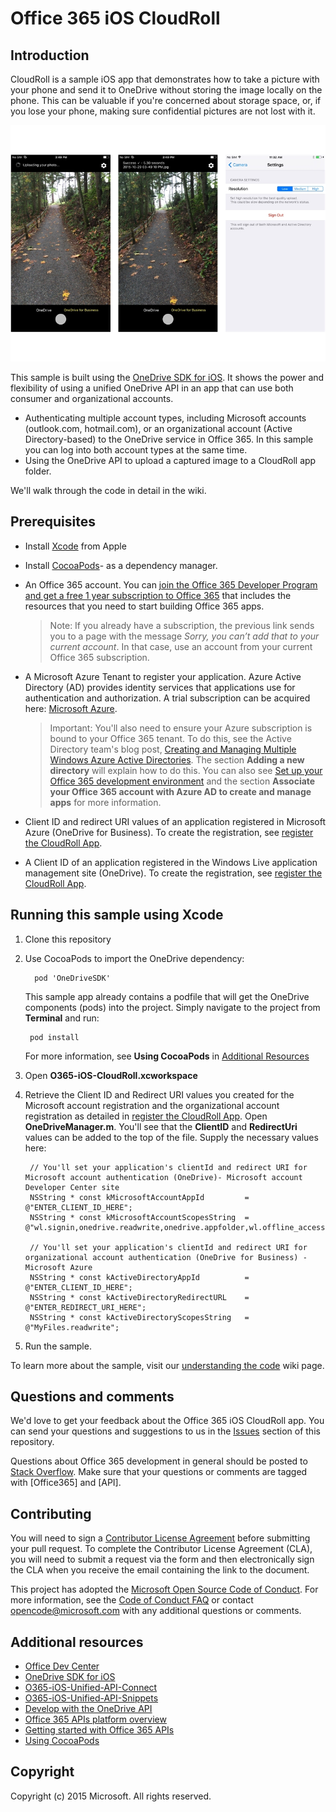 # Office 365 iOS CloudRoll



## Introduction

CloudRoll is a sample iOS app that demonstrates how to take a picture with your phone and send it to OneDrive without storing the image locally on the phone. This can be valuable if you're concerned about storage space, or, if you lose your phone, making sure confidential pictures are not lost with it.

![O365-iOS-CloudRoll](https://github.com/OfficeDev/O365-iOS-CloudRoll/blob/master/Images/cloudRoll.jpg)

This sample is built using the [OneDrive SDK for iOS](https://github.com/OneDrive/onedrive-sdk-ios). It shows the power and flexibility of using a unified OneDrive API in an app that can use both consumer and organizational accounts. 

- Authenticating multiple account types, including Microsoft accounts (outlook.com, hotmail.com), or an organizational account (Active Directory-based) to the OneDrive service in Office 365. In this sample you can log into both account types at the same time.
- Using the OneDrive API to upload a captured image to a CloudRoll app folder. 

We'll walk through the code in detail in the wiki.

## Prerequisites
* Install [Xcode](https://developer.apple.com/xcode/downloads/) from Apple
* Install [CocoaPods](https://guides.cocoapods.org/using/using-cocoapods.html)- as a dependency manager.
* An Office 365 account. You can [join the Office 365 Developer Program and get a free 1 year subscription to Office 365](https://aka.ms/devprogramsignup) that includes the resources that you need to start building Office 365 apps.

     > Note: If you already have a subscription, the previous link sends you to a page with the message *Sorry, you can’t add that to your current account*. In that case, use an account from your current Office 365 subscription.
* A Microsoft Azure Tenant to register your application. Azure Active Directory (AD) provides identity services that applications use for authentication and authorization. A trial subscription can be acquired here: [Microsoft Azure](https://account.windowsazure.com/SignUp).

     > Important: You'll also need to ensure your Azure subscription is bound to your Office 365 tenant. To do this, see the Active Directory team's blog post, [Creating and Managing Multiple Windows Azure Active Directories](http://blogs.technet.com/b/ad/archive/2013/11/08/creating-and-managing-multiple-windows-azure-active-directories.aspx). The section **Adding a new directory** will explain how to do this. You can also see [Set up your Office 365 development environment](https://msdn.microsoft.com/office/office365/howto/setup-development-environment#bk_CreateAzureSubscription) and the section **Associate your Office 365 account with Azure AD to create and manage apps** for more information.
   
   
* Client ID and redirect URI values of an application registered in Microsoft Azure (OneDrive for Business). To create the registration, see [register the CloudRoll App](https://github.com/OfficeDev/O365-iOS-CloudRoll/wiki/register-the-CloudRoll-app).

* A Client ID of an application registered in the Windows Live application management site (OneDrive). To create the registration, see [register the CloudRoll App](https://github.com/OfficeDev/O365-iOS-CloudRoll/wiki/register-the-CloudRoll-app).

## Running this sample using Xcode

1. Clone this repository
2. Use CocoaPods to import the OneDrive dependency:
        
	     pod 'OneDriveSDK'

 	This sample app already contains a podfile that will get the OneDrive components (pods) into  the project. Simply navigate to the project from **Terminal** and run: 
        
        pod install
        
   	For more information, see **Using CocoaPods** in [Additional Resources](#AdditionalResources)
  
3. Open **O365-iOS-CloudRoll.xcworkspace**
4. Retrieve the Client ID and Redirect URI values you created for the Microsoft account registration and the organizational account registration as detailed in [register the CloudRoll App](https://github.com/OfficeDev/O365-iOS-CloudRoll/wiki/register-the-CloudRoll-app). Open **OneDriveManager.m**. You'll see that the **ClientID** and **RedirectUri** values can be added to the top of the file. Supply the necessary values here:

  		// You'll set your application's clientId and redirect URI for Microsoft account authentication (OneDrive)- Microsoft account Developer Center site
		NSString * const kMicrosoftAccountAppId         = @"ENTER_CLIENT_ID_HERE";
		NSString * const kMicrosoftAccountScopesString  = @"wl.signin,onedrive.readwrite,onedrive.appfolder,wl.offline_access";

		// You'll set your application's clientId and redirect URI for organizational account authentication (OneDrive for Business) - Microsoft Azure
		NSString * const kActiveDirectoryAppId          = @"ENTER_CLIENT_ID_HERE";
		NSString * const kActiveDirectoryRedirectURL    = @"ENTER_REDIRECT_URI_HERE";
		NSString * const kActiveDirectoryScopesString   = @"MyFiles.readwrite";



5. Run the sample.

To learn more about the sample, visit our [understanding the code](https://github.com/OfficeDev/O365-iOS-CloudRoll/wiki/understand-the-code) wiki page.



## Questions and comments

We'd love to get your feedback about the Office 365 iOS CloudRoll app. You can send your questions and suggestions to us in the [Issues](https://github.com/OfficeDev/O365-iOS-CloudRoll/issues) section of this repository.

Questions about Office 365 development in general should be posted to [Stack Overflow](http://stackoverflow.com/questions/tagged/Office365+API). Make sure that your questions or comments are tagged with [Office365] and [API].


## Contributing
You will need to sign a [Contributor License Agreement](https://cla.microsoft.com/) before submitting your pull request. To complete the Contributor License Agreement (CLA), you will need to submit a request via the form and then electronically sign the CLA when you receive the email containing the link to the document. 


This project has adopted the [Microsoft Open Source Code of Conduct](https://opensource.microsoft.com/codeofconduct/). For more information, see the [Code of Conduct FAQ](https://opensource.microsoft.com/codeofconduct/faq/) or contact [opencode@microsoft.com](mailto:opencode@microsoft.com) with any additional questions or comments.

## Additional resources

* [Office Dev Center](http://dev.office.com/)
* [OneDrive SDK for iOS](https://github.com/OneDrive/onedrive-sdk-ios)
* [O365-iOS-Unified-API-Connect](https://github.com/OfficeDev/O365-iOS-Unified-API-Connect)
* [O365-iOS-Unified-API-Snippets](https://github.com/OfficeDev/O365-iOS-Unified-API-Snippets)
* [Develop with the OneDrive API](https://dev.onedrive.com/README.htm)
* [Office 365 APIs platform overview](https://msdn.microsoft.com/office/office365/howto/platform-development-overview)
* [Getting started with Office 365 APIs](http://dev.office.com/getting-started/office365apis)
* [Using CocoaPods](https://guides.cocoapods.org/using/using-cocoapods.html)

## Copyright
Copyright (c) 2015 Microsoft. All rights reserved.
